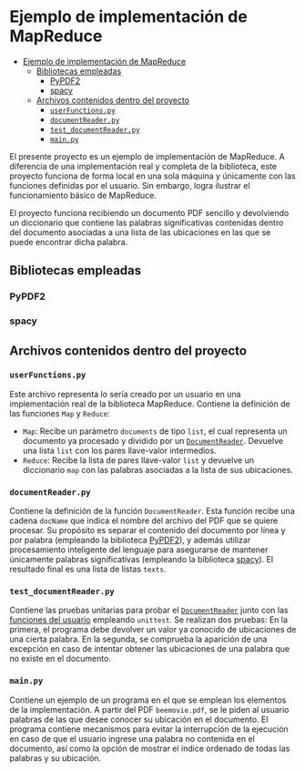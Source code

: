 # Ejemplo de implementación de MapReduce

- [Ejemplo de implementación de MapReduce](#ejemplo-de-implementación-de-mapreduce)
  - [Bibliotecas empleadas](#bibliotecas-empleadas)
    - [PyPDF2](#pypdf2)
    - [spacy](#spacy)
  - [Archivos contenidos dentro del proyecto](#archivos-contenidos-dentro-del-proyecto)
    - [`userFunctions.py`](#userfunctionspy)
    - [`documentReader.py`](#documentreaderpy)
    - [`test_documentReader.py`](#test_documentreaderpy)
    - [`main.py`](#mainpy)

El presente proyecto es un ejemplo de implementación de MapReduce. A diferencia de una implementación real y completa de la biblioteca, este proyecto funciona de forma local en una sola máquina y únicamente con las funciones definidas por el usuario. Sin embargo, logra ilustrar el funcionamiento básico de MapReduce.

El proyecto funciona recibiendo un documento PDF sencillo y devolviendo un diccionario que contiene las palabras significativas contenidas dentro del documento asociadas a una lista de las ubicaciones en las que se puede encontrar dicha palabra.

## Bibliotecas empleadas

### PyPDF2

### spacy

## Archivos contenidos dentro del proyecto

### `userFunctions.py`

Este archivo representa lo sería creado por un usuario en una implementación real de la biblioteca MapReduce. Contiene la definición de las funciones `Map` y `Reduce`:

- `Map`: Recibe un parámetro `documents` de tipo `list`, el cual representa un documento ya procesado y dividido por un [`DocumentReader`](#documentreaderpy). Devuelve una lista `list` con los pares llave-valor intermedios.
- `Reduce`: Recibe la lista de pares llave-valor `list` y devuelve un diccionario `map` con las palabras asociadas a la lista de sus ubicaciones.

### `documentReader.py`

Contiene la definición de la función `DocumentReader`. Esta función recibe una cadena `docName` que indica el nombre del archivo del PDF que se quiere procesar. Su propósito es separar el contenido del documento por línea y por palabra (empleando la biblioteca [PyPDF2](#pypdf2)), y además utilizar procesamiento inteligente del lenguaje para asegurarse de mantener únicamente palabras significativas (empleando la biblioteca [spacy](#spacy)). El resultado final es una lista de listas `texts`.

### `test_documentReader.py`

Contiene las pruebas unitarias para probar el [`DocumentReader`](#documentreaderpy) junto con las [funciones del usuario](#userfunctionspy) empleando `unittest`. Se realizan dos pruebas: En la primera, el programa debe devolver un valor ya conocido de ubicaciones de una cierta palabra. En la segunda, se comprueba la aparición de una excepción en caso de intentar obtener las ubicaciones de una palabra que no existe en el documento.

### `main.py`

Contiene un ejemplo de un programa en el que se emplean los elementos de la implementación. A partir del PDF `beemovie.pdf`, se le piden al usuario palabras de las que desee conocer su ubicación en el documento. El programa contiene mecanismos para evitar la interrupción de la ejecución en caso de que el usuario ingrese una palabra no contenida en el documento, así como la opción de mostrar el índice ordenado de todas las palabras y su ubicación.

